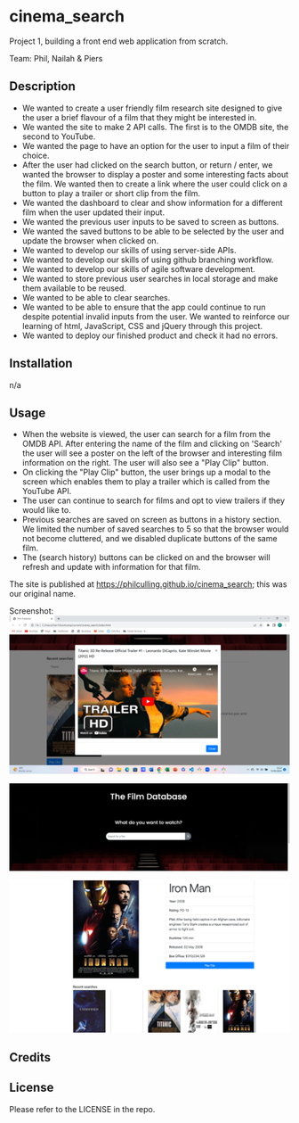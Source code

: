# cinema_search
Project 1, building a front end web application from scratch.

Team: Phil, Nailah & Piers

## Description
- We wanted to create a user friendly film research site designed to give the user a brief flavour of a film that they might be interested in.
- We wanted the site to make 2 API calls. The first is to the OMDB site, the second to YouTube.
- We wanted the page to have an option for the user to input a film of their choice.
- After the user had clicked on the search button, or return / enter, we wanted the browser to display a poster and some interesting facts about the film. We wanted then to create a link where the user could click on a button to play a trailer or short clip from the film.
- We wanted the dashboard to clear and show information for a different film when the user updated their input.
- We wanted the previous user inputs to be saved to screen as buttons.
- We wanted the saved buttons to be able to be selected by the user and update the browser when clicked on.
- We wanted to develop our skills of using server-side APIs.
- We wanted to develop our skills of using github branching workflow.
- We wanted to develop our skills of agile software development.
- We wanted to store previous user searches in local storage and make them available to be reused.
- We wanted to be able to clear searches.
- We wanted to be able to ensure that the app could continue to run despite potential invalid inputs from the user.
We wanted to reinforce our learning of html, JavaScript, CSS and jQuery through this project.
- We wanted to deploy our finished product and check it had no errors.

## Installation
n/a

## Usage
- When the website is viewed, the user can search for a film from the OMDB API. After entering the name of the film and clicking on 'Search' the user will see a poster on the left of the browser and interesting film information on the right. The user will also see a "Play Clip" button.
- On clicking the "Play Clip" button, the user brings up a modal to the screen which enables them to play a trailer which is called from the YouTube API.
- The user can continue to search for films and opt to view trailers if they would like to.
- Previous searches are saved on screen as buttons in a history section. We limited the number of saved searches to 5 so that the browser would not become cluttered, and we disabled duplicate buttons of the same film.
- The (search history) buttons can be clicked on and the browser will refresh and update with information for that film.

The site is published at https://philculling.github.io/cinema_search; this was our original name.

Screenshot:
![Screenshot](./assets/images/Screenshot.png "Screenshot of work in progress")

![Screenshot](./assets/images/Screenshot%202.png "Screenshot of search area")

![Screenshot](./assets/images/Screenshot%203.png "Screenshot of results")

## Credits

## License
Please refer to the LICENSE in the repo.